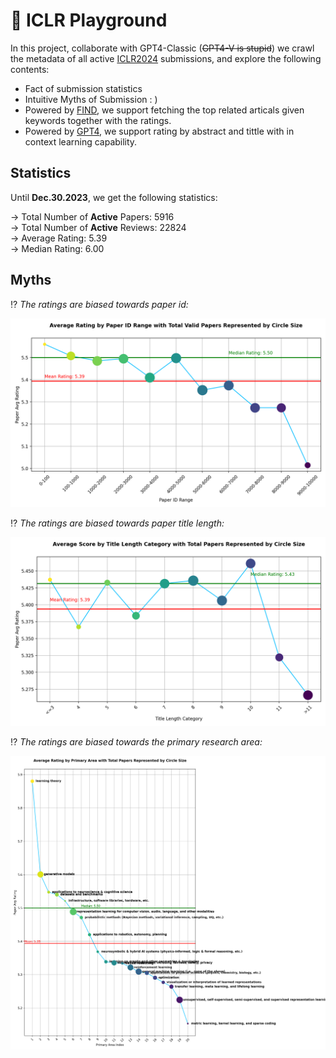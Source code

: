 # :full_moon_with_face: ICLR Playground
In this project, collaborate with GPT4-Classic (~~GPT4-V is stupid~~) we crawl the metadata of all active [ICLR2024](https://openreview.net/group?id=ICLR.cc/2024/Conference) submissions, and explore the following contents:

* Fact of submission statistics
* Intuitive Myths of Submission : )
* Powered by [FIND](), we support fetching the top related articals given keywords together with the ratings.
* Powered by [GPT4](), we support rating by abstract and tittle with in context learning capability.

## Statistics
Until **Dec.30.2023**, we get the following statistics:

&#8594; Total Number of **Active** Papers: 5916 <br/>
&#8594; Total Number of **Active** Reviews: 22824 <br/>
&#8594; Average Rating: 5.39 <br/>
&#8594; Median Rating: 6.00

## Myths
:interrobang: *The ratings are biased towards paper id:*

![](src/paper_id.png)

:interrobang: *The ratings are biased towards paper title length:*

![](src/tittle_length.png)

:interrobang: *The ratings are biased towards the primary research area:*

![](src/primary_area.png)
